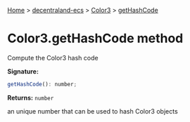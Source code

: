 [Home](./index) &gt; [decentraland-ecs](./decentraland-ecs.md) &gt; [Color3](./decentraland-ecs.color3.md) &gt; [getHashCode](./decentraland-ecs.color3.gethashcode.md)

# Color3.getHashCode method

Compute the Color3 hash code

**Signature:**
```javascript
getHashCode(): number;
```
**Returns:** `number`

an unique number that can be used to hash Color3 objects
